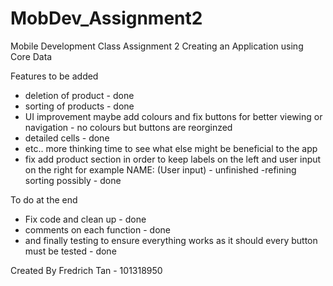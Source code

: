 # MobDev_Assignment2
Mobile Development Class Assignment 2 
Creating an Application using Core Data 

Features to be added 
- deletion of product - done
- sorting of products - done
- UI improvement maybe add colours and fix buttons for better viewing or navigation - no colours but buttons are reorginzed
- detailed cells - done
- etc.. more thinking time to see what else might be beneficial to the app
- fix add product section in order to keep labels on the left and user input on the right for example NAME: (User input) - unfinished
-refining sorting possibly - done


To do at the end
- Fix code and clean up - done
- comments on each function - done
- and finally testing to ensure everything works as it should every button must be tested - done


Created By Fredrich Tan - 101318950
